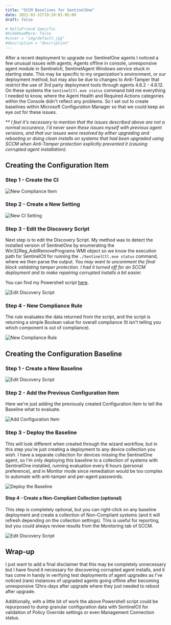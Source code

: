 ```yaml
---
title: "SCCM Baselines for SentinelOne"
date: 2021-03-31T19:10:01-05:00
draft: false

# HelloFriend Specific
#hideReadMore: false
#cover = "img/default.jpg"
#description = "description"
---
```


After a recent deployment to upgrade our SentinelOne agents I noticed a few unusual issues with agents; Agents offline in console, unresponsive agent module in Sentinelctl, SentinelAgent Windows service stuck in starting state. This may be specific to my organization's environment, or our deployment method, but may also be due to changes to Anti-Tamper that restrict the use of 3rd party deployment tools through agents 4.6.2 - 4.6.12. On these systems the `SentinelCtl.exe status` command told me everything I needed to know, where the Agent Health and Required Actions categories within the Console didn't reflect any problems. So I set out to create baselines within Microsoft Configuration Manager so that we could keep an eye out for these issues.

_** I feel it's necessary to mention that the issues described above are not a normal occurance, I'd never seen these issues myself with previous agent versions, and that our issues were resolved by either upgrading and rebooting or doing clean installs on systems that had been upgraded using SCCM when Anti-Tamper protection explicitly prevented it (causing corrupted agent installation)._



## Creating the Configuration Item
### Step 1 - Create the CI
![New Compliance Item](/SCCM_Baseline_For_SentinelOne/CI_1_New_CI.png)

### Step 2 - Create a New Setting
![New CI Setting](/SCCM_Baseline_For_SentinelOne/CI_2_New_Setting.png)

### Step 3 - Edit the Discovery Script
Next step is to edit the Discovery Script. My method was to detect the installed version of SentinelOne by enumerating the Win32Reg_AddRemovePrograms WMI object so we know the execution path for SentinelCtl for running the `./SentinelCtl.exe status` command, where we then parse the output. _You may want to uncomment the final block validating tamper protection. I had it turned off for an SCCM deployment and to make repairing corrupted installs a bit easier._

You can find my Powershell script [here](https://gist.github.com/keyboardcrunch/6c2451815eb48c42bc3efbc01a809a9d).

![Edit Discovery Script](/SCCM_Baseline_For_SentinelOne/CI_3_Settings_Edit_Discovery_Script.png)

### Step 4 - New Compliance Rule
The rule evaluates the data returned from the script, and the script is returning a simple Boolean value for overall compliance (It isn't telling you which component is out of compliance).

![New Compliance Rule](/SCCM_Baseline_For_SentinelOne/CI_4_Settings_New_Compliance_Rule.png)



## Creating the Configuration Baseline 

### Step 1 - Create a New Baseline
![Edit Discovery Script](/SCCM_Baseline_For_SentinelOne/BL_1_New_Baseline.png)

### Step 2 - Add the Previous Configuration Item
Here we're just adding the previously created Configuration Item to tell the Baseline what to evaluate.

![Add Configuration Item](/SCCM_Baseline_For_SentinelOne/BL_2_Add_CI_For_Eval.png)

### Step 3 - Deploy the Baseline
This will look different when created through the wizard workflow, but in this step you're just creating a deployment to any device collection you wish. I have a separate collection for devices missing the SentinelOne agent, so I'm only deploying this baseline to a collection of systems with SentinelOne installed, running evaluation every 6 hours (personal preference), and in Monitor mode since remediation would be too complex to automate with anti-tamper and per-agent passwords.

![Deploy the Baseline](/SCCM_Baseline_For_SentinelOne/BL_3_Deploy_Settings.png)

#### Step 4 - Create a Non-Compliant Collection (optional)
This step is completely optional, but you can right-click on any baseline deployment and create a collection of Non-Compliant systems (and it will refresh depending on the collection settings). This is useful for reporting, but you could always review results from the Monitoring tab of SCCM.

![Edit Discovery Script](/SCCM_Baseline_For_SentinelOne/BL_4_Create_Collection_From_NonCompliant.png)


## Wrap-up
I just want to add a final disclaimer that this may be completely unnecessary but I have found it necessary for discovering corrupted agent installs, and it has come in handy in verifying test deployments of agent upgrades as I've noticed (rare) instances of upgraded agents going offline after becoming unresponsive 12hrs-days after upgrade where they just needed to reboot after upgrade.

Additionally, with a little bit of work the above Powershell script could be repurposed to dump granular configuration data with SentinelCtl for validation of Policy Override settings or even Management Connection status.